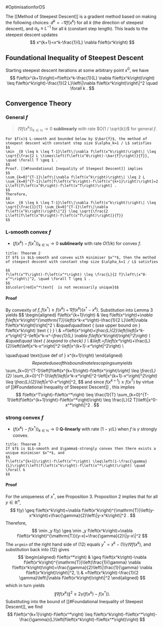 #OptimisationforDS 

The [[Method of Steepest Descent]] is a gradient method based on making the following choices: $d^k=-\nabla f\left(x^k\right)$ for all $k$ (the direction of steepest descent), and $\alpha_k \equiv L^{-1}$ for all $k$ (constant step length). This leads to the steepest descent updates
$$
x^{k+1}=x^k-\frac{1}{L} \nabla f\left(x^k\right)
$$

## Foundational Inequality of Steepest Descent
Starting steepest descent iterations at some arbitrary point $x^0$, we have
$$
f\left(x^{k+1}\right)=f\left(x^k-\frac{1}{L} \nabla f\left(x^k\right)\right) \leq f\left(x^k\right)-\frac{1}{2 L}\left\|\nabla f\left(x^k\right)\right\|^2 \quad \forall k .
$$

## Convergence Theory
### General $f$
> $\left(\nabla f\left(x^k\right)\right)_{k \in \mathbb{N}} \rightarrow 0$ **sublinearly** with rate $O(1 / \sqrt{k})$ for general $f$.
```ad-theorem
For $f(x)$ L-smooth and bounded below by $\bar{f}$, the method of steepest descent with constant step size $\alpha_k=1 / L$ satisfies
$$
\min _{0 \leq k \leq T-1}\left\|\nabla f\left(x^k\right)\right\| \leq \sqrt{\frac{2 L \times\left(f\left(x^0\right)-\bar{f}\right)}{T}}, \quad \forall T \geq 1 .
$$
Proof. [[#Foundational Inequality of Steepest Descent]] implies
$$
\sum_{k=0}^{T-1}\left\|\nabla f\left(x^k\right)\right\| \leq 2 L \sum_{k=0}^{T-1}\left[f\left(x^k\right)-f\left(x^{k+1}\right)\right]=2 L\left[f\left(x^0\right)-f\left(x^T\right)\right] .
$$
Therefore,
$$
\min _{0 \leq k \leq T-1}\left\|\nabla f\left(x^k\right)\right\| \leq \sqrt{\frac{1}{T} \sum_{k=0}^{T-1}\left\|\nabla f\left(x^k\right)\right\|^2} \leq \sqrt{\frac{2 L\left[f\left(x^0\right)-f\left(x^T\right)\right]}{T}}
$$
```
### L-smooth convex $f$
- $\left(f\left(x^k\right)-f\left(x^*\right)\right)_{k \in \mathbb{N}} \rightarrow 0$ **sublinearly** with rate $O(1 / k)$ for convex $f$.
```ad-theorem
title: Theorem 2
If $f$ is $L$-smooth and convex with minimiser $x^*$, then the method of steepest descent with constant step size $\alpha_k=1 / L$ satisfies

$$
f\left(x^T\right)-f\left(x^*\right) \leq \frac{L}{2 T}\left\|x^0-x^*\right\|^2, \quad \forall T \geq 1 .
$$
$$\color{red}x^*\text{  is not necessarily unique}$$
```

#### Proof
By convexity of $f, f\left(x^*\right) \geq f\left(x^k\right)+\nabla f\left(x^k\right)\left(x^*-x^k\right)$. Substitution into Lemma 3 yields
$$
\begin{aligned}
f\left(x^{k+1}\right) & \leq f\left(x^*\right)+\nabla f\left(x^k\right)^{\mathrm{T}}\left(x^k-x^*\right)-\frac{1}{2 L}\left\|\nabla f\left(x^k\right)\right\|^2 \\
&\quad\quad\text { (use upper bound on } f\left(x^k\right) \text { ) } \\
& =f\left(x^*\right)+\frac{L}{2}\left(\left\|x^k-x^*\right\|^2-\left\|x^k-x^*-\frac{1}{L} \nabla f\left(x^k\right)\right\|^2\right) \\
&\quad\quad \text { (expand to check) } \\
 &\left.=f\left(x^*\right)+\frac{L}{2}\left(\left\|x^k-x^*\right\|^2-\left\|x^{k+1}-x^*\right\|^2\right) \\
 
 \quad\quad \text{(use def of } x^{k+1}\right)
\end{aligned}
$$
Repeated use of this bound in a telescoping sum yields
$$
\sum_{k=0}^{T-1}\left[f\left(x^{k+1}\right)-f\left(x^*\right)\right] \leq \frac{L}{2} \sum_{k=0}^{T-1}\left(\left\|x^k-x^*\right\|^2-\left\|x^{k+1}-x^*\right\|^2\right) \leq \frac{L}{2}\left\|x^0-x^*\right\|^2,
$$
and since $f\left(x^{k+1}\right) \geq f\left(x^T\right)$ by virtue of [[#Foundational Inequality of Steepest Descent]] , this implies
$$
f\left(x^T\right)-f\left(x^*\right) \leq \frac{1}{T} \sum_{k=0}^{T-1}\left(f\left(x^{k+1}\right)-f\left(x^*\right)\right) \leq \frac{L}{2 T}\left\|x^0-x^*\right\|^2 .
$$

### strong convex $f$
- $\left(f\left(x^k\right)-f\left(x^*\right)\right)_{k \in \mathbb{N}} \rightarrow 0$ **Q-linearly** with rate $(1-\gamma / L)$ when $f$ is $\gamma$ strongly convex.
```ad-theorem
title: Theorem 3
If $f$ is $L$-smooth and $\gamma$-strongly convex then there exists a unique minimiser $x^*$, and
$$
f\left(x^{k+1}\right)-f\left(x^*\right) \leq\left(1-\frac{\gamma}{L}\right)\left(f\left(x^k\right)-f\left(x^*\right)\right) \quad \forall k
$$
```

#### Proof
For the uniqueness of $x^*$, see Proposition 3. Proposition 2 implies that for all $y \in \mathbb{R}^n$,
$$
f(y) \geq f\left(x^k\right)+\nabla f\left(x^k\right)^{\mathrm{T}}\left(y-x^k\right)+\frac{\gamma}{2}\left\|y-x^k\right\|^2 .
$$
Therefore,
$$
\min _y f(y) \geq \min _y f\left(x^k\right)+\nabla f\left(x^k\right)^{\mathrm{T}}(y-x)+\frac{\gamma}{2}\|y-x\|^2
$$
The `argmin` of the right hand side of (12) equals $y^*=x^k-(1 / \gamma) \nabla f\left(x^k\right)$, and substitution back into (12) gives
$$
\begin{aligned}
f\left(x^*\right) & \geq f\left(x^k\right)-\nabla f\left(x^k\right)^{\mathrm{T}}\left(\frac{1}{\gamma} \nabla f\left(x^k\right)\right)+\frac{\gamma}{2}\left\|\frac{1}{\gamma} \nabla f\left(x^k\right)\right\|^2, \\
& =f\left(x^k\right)-\frac{1}{2 \gamma}\left\|\nabla f\left(x^k\right)\right\|^2
\end{aligned}
$$
which in turn yields
$$
\left\|\nabla f\left(x^k\right)\right\|^2 \geq 2 \gamma\left(f\left(x^k\right)-f\left(x^*\right)\right) .
$$
Substituting into the bound of [[#Foundational Inequality of Steepest Descent]], we find
$$
f\left(x^{k+1}\right)-f\left(x^*\right) \leq f\left(x^k\right)-f\left(x^*\right)-\frac{\gamma}{L}\left(f\left(x^k\right)-f\left(x^*\right)\right)
$$